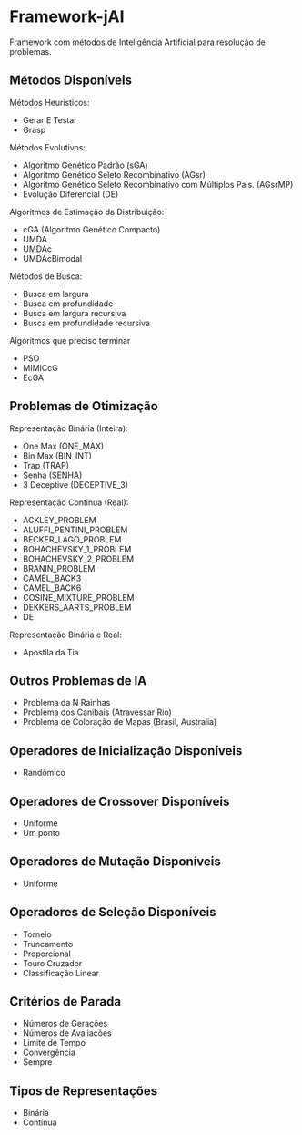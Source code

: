 # Framework-jAI

Framework com métodos de Inteligência Artificial para resolução de problemas.

## Métodos Disponíveis

Métodos Heurísticos:

* Gerar E Testar
* Grasp

Métodos Evolutivos:

* Algoritmo Genético Padrão (sGA)
* Algoritmo Genético Seleto Recombinativo (AGsr)
* Algoritmo Genético Seleto Recombinativo com Múltiplos Pais. (AGsrMP)
* Evolução Diferencial (DE)

Algoritmos de Estimação da Distribuição:

* cGA (Algoritmo Genético Compacto)
* UMDA
* UMDAc
* UMDAcBimodal

Métodos de Busca: 

* Busca em largura
* Busca em profundidade 
* Busca em largura recursiva  
* Busca em profundidade recursiva  

Algoritmos que preciso terminar

* PSO
* MIMICcG
* EcGA

## Problemas de Otimização

Representação Binária (Inteira):

* One Max (ONE_MAX)
* Bin Max (BIN_INT)
* Trap (TRAP)
* Senha (SENHA)
* 3 Deceptive (DECEPTIVE_3)

Representação Contínua (Real):

* ACKLEY_PROBLEM
* ALUFFI_PENTINI_PROBLEM
* BECKER_LAGO_PROBLEM
* BOHACHEVSKY_1_PROBLEM
* BOHACHEVSKY_2_PROBLEM
* BRANIN_PROBLEM
* CAMEL_BACK3
* CAMEL_BACK6
* COSINE_MIXTURE_PROBLEM
* DEKKERS_AARTS_PROBLEM
* DE 

Representação Binária e Real:

* Apostila da Tia

## Outros Problemas de IA

* Problema da N Rainhas
* Problema dos Canibais (Atravessar Rio)
* Problema de Coloração de Mapas (Brasil, Australia)

## Operadores de Inicialização Disponíveis

* Randômico

## Operadores de Crossover Disponíveis

* Uniforme 
* Um ponto

## Operadores de Mutação Disponíveis

* Uniforme

## Operadores de Seleção Disponíveis

* Torneio
* Truncamento
* Proporcional
* Touro Cruzador
* Classificação Linear

## Critérios de Parada

* Números de Gerações
* Números de Avaliações
* Limite de Tempo 
* Convergência
* Sempre

## Tipos de Representações

* Binária 
* Contínua
